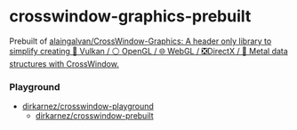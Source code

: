 crosswindow-graphics-prebuilt
=============================
Prebuilt of [alaingalvan/CrossWindow-Graphics: A header only library to simplify creating 🌋 Vulkan / ⚪ OpenGL / 🌐 WebGL / ❎DirectX / 🤖 Metal data structures with CrossWindow.](https://github.com/alaingalvan/CrossWindow-Graphics)

### Playground
- [dirkarnez/crosswindow-playground](https://github.com/dirkarnez/crosswindow-playground)
  - [dirkarnez/crosswindow-prebuilt](https://github.com/dirkarnez/crosswindow-prebuilt)
